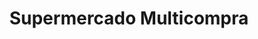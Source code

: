 ---
title: "Supermercado Multicompra"
url: /guadalupe/supermercado-multicompra/
shop: Supermarkt
---